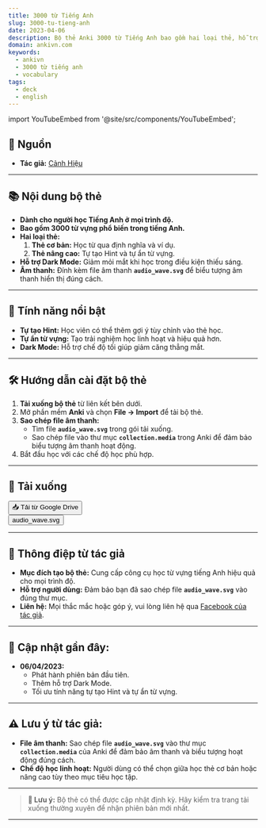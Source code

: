 ```yaml
---
title: 3000 từ Tiếng Anh
slug: 3000-tu-tieng-anh
date: 2023-04-06
description: Bộ thẻ Anki 3000 từ Tiếng Anh bao gồm hai loại thẻ, hỗ trợ Dark Mode, tự tạo Hint và tự ẩn từ vựng, giúp học từ vựng hiệu quả.
domain: ankivn.com
keywords:
  - ankivn
  - 3000 từ tiếng anh
  - vocabulary
tags:
  - deck
  - english
---
```


import YouTubeEmbed from '@site/src/components/YouTubeEmbed';

<YouTubeEmbed videoId="D_qU0TmCm0o" />

<!--truncate-->

## 📖 **Nguồn**  
- **Tác giả:** [Cảnh Hiệu](https://www.facebook.com/groups/ankivocabulary/posts/1328068474619473/)  

---

## 📚 **Nội dung bộ thẻ**  

- **Dành cho người học Tiếng Anh ở mọi trình độ.**  
- **Bao gồm 3000 từ vựng phổ biến trong tiếng Anh.**  
- **Hai loại thẻ:**  
   1. **Thẻ cơ bản:** Học từ qua định nghĩa và ví dụ.  
   2. **Thẻ nâng cao:** Tự tạo Hint và tự ẩn từ vựng.  
- **Hỗ trợ Dark Mode:** Giảm mỏi mắt khi học trong điều kiện thiếu sáng.  
- **Âm thanh:** Đính kèm file âm thanh **`audio_wave.svg`** để biểu tượng âm thanh hiển thị đúng cách.  

---

## 📝 **Tính năng nổi bật**  

- **Tự tạo Hint:** Học viên có thể thêm gợi ý tùy chỉnh vào thẻ học.  
- **Tự ẩn từ vựng:** Tạo trải nghiệm học linh hoạt và hiệu quả hơn.  
- **Dark Mode:** Hỗ trợ chế độ tối giúp giảm căng thẳng mắt.  

---

## 🛠️ **Hướng dẫn cài đặt bộ thẻ**  

1. **Tải xuống bộ thẻ** từ liên kết bên dưới.  
2. Mở phần mềm **Anki** và chọn **File → Import** để tải bộ thẻ.  
3. **Sao chép file âm thanh:**  
   - Tìm file **`audio_wave.svg`** trong gói tải xuống.  
   - Sao chép file vào thư mục **`collection.media`** trong Anki để đảm bảo biểu tượng âm thanh hoạt động.  
4. Bắt đầu học với các chế độ học phù hợp.  

---

## 🔗 **Tải xuống**

<div style={{ display: 'flex', justifyContent: 'left', gap: '20px' }}>
  <a href="https://drive.google.com/file/d/1-gurWs4S-0fN-kczDOKdLWtkv5i4tB6p/view?usp=drive_link" target="_blank">
    <button class="buttonPrimary" type="button">📥 Tải từ Google Drive</button>
  </a>
</div>

<div style={{display: 'flex', justifyContent: 'left', gap: '20px'}}> <a href="https://drive.google.com/file/d/1-g561NXo8QWCVehk40u2ALU850Iutx8Y/view?usp=drive_link"> <button class="buttonPrimary" type="button">audio_wave.svg</button> </a> </div>

---

## 💖 **Thông điệp từ tác giả**  

- **Mục đích tạo bộ thẻ:** Cung cấp công cụ học từ vựng tiếng Anh hiệu quả cho mọi trình độ.  
- **Hỗ trợ người dùng:** Đảm bảo bạn đã sao chép file **`audio_wave.svg`** vào đúng thư mục.  
- **Liên hệ:** Mọi thắc mắc hoặc góp ý, vui lòng liên hệ qua [Facebook của tác giả](https://www.facebook.com/groups/ankivocabulary/posts/1328068474619473/).  

---

## 💬 **Cập nhật gần đây:**  

- **06/04/2023:**  
   - Phát hành phiên bản đầu tiên.  
   - Thêm hỗ trợ Dark Mode.  
   - Tối ưu tính năng tự tạo Hint và tự ẩn từ vựng.  

---

## ⚠️ **Lưu ý từ tác giả:**  

- **File âm thanh:** Sao chép file **`audio_wave.svg`** vào thư mục **`collection.media`** của Anki để đảm bảo âm thanh và biểu tượng hoạt động đúng cách.  
- **Chế độ học linh hoạt:** Người dùng có thể chọn giữa học thẻ cơ bản hoặc nâng cao tùy theo mục tiêu học tập.  

---

> **📌 Lưu ý:** Bộ thẻ có thể được cập nhật định kỳ. Hãy kiểm tra trang tải xuống thường xuyên để nhận phiên bản mới nhất.

---
